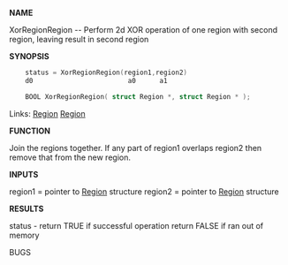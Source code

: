 
**NAME**

XorRegionRegion -- Perform 2d XOR operation of one region
with second region, leaving result in second region

**SYNOPSIS**

```c
    status = XorRegionRegion(region1,region2)
    d0                        a0      a1

    BOOL XorRegionRegion( struct Region *, struct Region * );

```
Links: [Region](_00B7) [Region](_00B7) 

**FUNCTION**

Join the regions together. If any part of region1 overlaps
region2 then remove that from the new region.

**INPUTS**

region1      = pointer to [Region](_00B7) structure
region2      = pointer to [Region](_00B7) structure

**RESULTS**

status - return TRUE if successful operation
return FALSE if ran out of memory

BUGS
